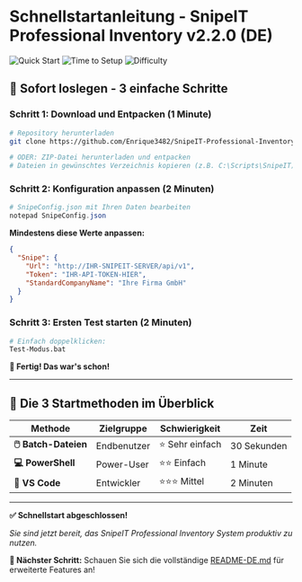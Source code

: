 # Schnellstartanleitung - SnipeIT Professional Inventory v2.2.0 (DE)

![Quick Start](https://img.shields.io/badge/Quick%20Start-v2.2.0-brightgreen.svg)
![Time to Setup](https://img.shields.io/badge/Setup%20Time-5%20minutes-blue.svg)
![Difficulty](https://img.shields.io/badge/Difficulty-Beginner-green.svg)

## 🚀 Sofort loslegen - 3 einfache Schritte

### Schritt 1: Download und Entpacken (1 Minute)
```bash
# Repository herunterladen
git clone https://github.com/Enrique3482/SnipeIT-Professional-Inventory.git

# ODER: ZIP-Datei herunterladen und entpacken
# Dateien in gewünschtes Verzeichnis kopieren (z.B. C:\Scripts\SnipeIT)
```

### Schritt 2: Konfiguration anpassen (2 Minuten)
```powershell
# SnipeConfig.json mit Ihren Daten bearbeiten
notepad SnipeConfig.json
```

**Mindestens diese Werte anpassen:**
```json
{
  "Snipe": {
    "Url": "http://IHR-SNIPEIT-SERVER/api/v1",
    "Token": "IHR-API-TOKEN-HIER",
    "StandardCompanyName": "Ihre Firma GmbH"
  }
}
```

### Schritt 3: Ersten Test starten (2 Minuten)
```bash
# Einfach doppelklicken:
Test-Modus.bat
```

**🎉 Fertig! Das war's schon!**

---

## 🎯 Die 3 Startmethoden im Überblick

| Methode | Zielgruppe | Schwierigkeit | Zeit |
|---------|------------|---------------|------|
| **🖱️ Batch-Dateien** | Endbenutzer | ⭐ Sehr einfach | 30 Sekunden |
| **💻 PowerShell** | Power-User | ⭐⭐ Einfach | 1 Minute |
| **🔧 VS Code** | Entwickler | ⭐⭐⭐ Mittel | 2 Minuten |

---

**✅ Schnellstart abgeschlossen!**

*Sie sind jetzt bereit, das SnipeIT Professional Inventory System produktiv zu nutzen.*

**🎯 Nächster Schritt:** Schauen Sie sich die vollständige [README-DE.md](README-DE.md) für erweiterte Features an!
